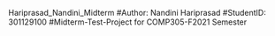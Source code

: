 Hariprasad_Nandini_Midterm
#Author: Nandini Hariprasad
#StudentID: 301129100
#Midterm-Test-Project for COMP305-F2021 Semester
